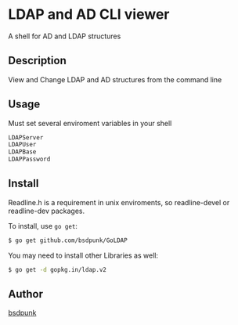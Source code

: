 # LDAP and AD CLI viewer
A shell for AD and LDAP structures


## Description
View and Change LDAP and AD structures from the command line

## Usage
Must set several enviroment variables in your shell
```bash
LDAPServer
LDAPUser
LDAPBase
LDAPPassword
```

## Install
Readline.h is a requirement in unix enviroments, so readline-devel or readline-dev packages.

To install, use `go get`:

```bash
$ go get github.com/bsdpunk/GoLDAP
```
You may need to install other Libraries as well:
```bash
$ go get -d gopkg.in/ldap.v2
```

## Author

[bsdpunk](https://github.com/bsdpunk)
